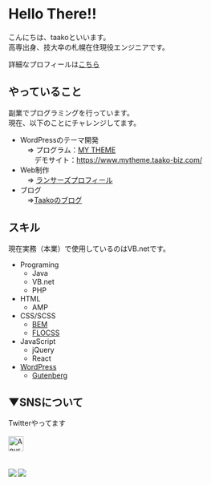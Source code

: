# Hello There!!
こんにちは、taakoといいます。<br>
高専出身、技大卒の札幌在住現役エンジニアです。<br>

詳細なプロフィールは[こちら](https://taako-biz.com/profile/)

## やっていること
副業でプログラミングを行っています。<br>
現在、以下のことにチャレンジしてます。
- WordPressのテーマ開発<br>
　⇒ プログラム：[MY THEME](https://github.com/taako-502/mytheme)<br>
 　　デモサイト：https://www.mytheme.taako-biz.com/
- Web制作<br>
　⇒ [ランサーズプロフィール](https://www.lancers.jp/profile/taako502?ref=header_menu)
- ブログ<br>
　⇒[Taakoのブログ](https://taako-biz.com/)

## スキル
現在実務（本業）で使用しているのはVB.netです。<br>
- Programing
  - Java
  - VB.net
  - PHP
- HTML
  - AMP
- CSS/SCSS
  - [BEM](https://github.com/manabuyasuda/styleguide/blob/master/how-to-bem.md)
  - [FLOCSS](https://github.com/hiloki/flocss)
- JavaScript
  - jQuery
  - React
- [WordPress](https://github.com/WordPress/WordPress)
  - [Gutenberg](https://github.com/WordPress/gutenberg)

## ▼SNSについて
Twitterやってます<br><br>
<a href="https://twitter.com/taakobiz">
  <img align="left" alt="Anurag Hazra | Twitter" width="30px" src="https://raw.githubusercontent.com/anuraghazra/anuraghazra/master/assets/twitter.svg" />
</a><br><br><br>

<a href="https://github.com/anuraghazra/github-readme-stats">
  <img align="left" src="https://github-readme-stats.vercel.app/api?username=taako-502&count_private=true&show_icons=true" />
</a>
<a href="https://github.com/anuraghazra/github-readme-stats">
  <img align="left" src="https://github-readme-stats.vercel.app/api/top-langs/?username=taako-502" />
</a>
